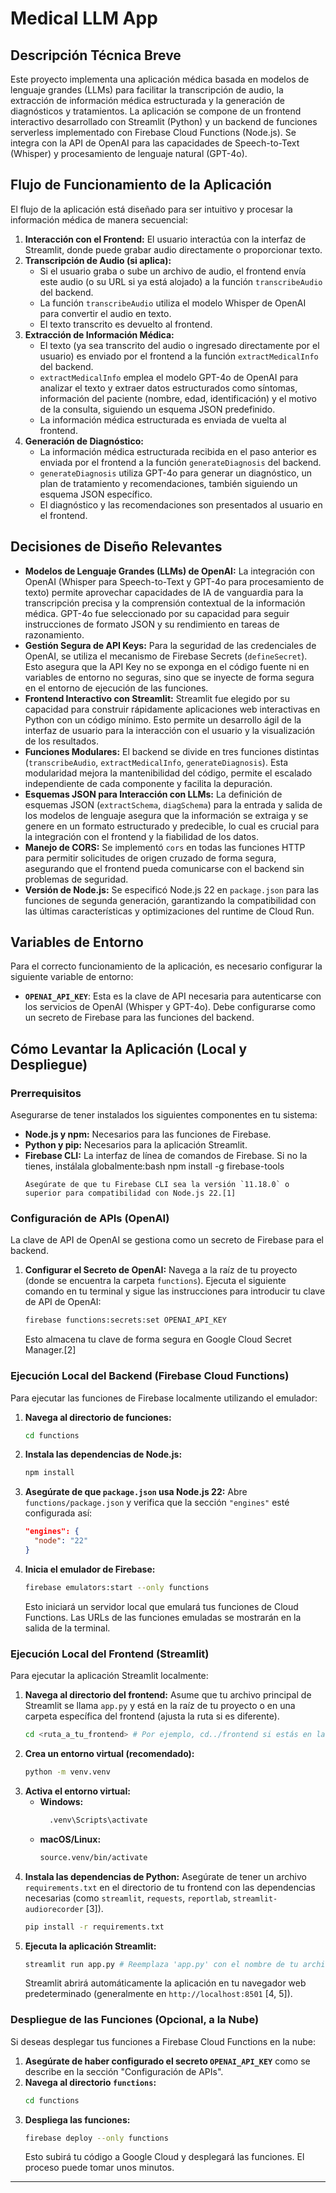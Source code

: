 # Medical LLM App

## Descripción Técnica Breve

Este proyecto implementa una aplicación médica basada en modelos de lenguaje grandes (LLMs) para facilitar la transcripción de audio, la extracción de información médica estructurada y la generación de diagnósticos y tratamientos. La aplicación se compone de un frontend interactivo desarrollado con Streamlit (Python) y un backend de funciones serverless implementado con Firebase Cloud Functions (Node.js). Se integra con la API de OpenAI para las capacidades de Speech-to-Text (Whisper) y procesamiento de lenguaje natural (GPT-4o).

## Flujo de Funcionamiento de la Aplicación

El flujo de la aplicación está diseñado para ser intuitivo y procesar la información médica de manera secuencial:

1.  **Interacción con el Frontend:** El usuario interactúa con la interfaz de Streamlit, donde puede grabar audio directamente o proporcionar texto.
2.  **Transcripción de Audio (si aplica):**
    *   Si el usuario graba o sube un archivo de audio, el frontend envía este audio (o su URL si ya está alojado) a la función `transcribeAudio` del backend.
    *   La función `transcribeAudio` utiliza el modelo Whisper de OpenAI para convertir el audio en texto.
    *   El texto transcrito es devuelto al frontend.
3.  **Extracción de Información Médica:**
    *   El texto (ya sea transcrito del audio o ingresado directamente por el usuario) es enviado por el frontend a la función `extractMedicalInfo` del backend.
    *   `extractMedicalInfo` emplea el modelo GPT-4o de OpenAI para analizar el texto y extraer datos estructurados como síntomas, información del paciente (nombre, edad, identificación) y el motivo de la consulta, siguiendo un esquema JSON predefinido.
    *   La información médica estructurada es enviada de vuelta al frontend.
4.  **Generación de Diagnóstico:**
    *   La información médica estructurada recibida en el paso anterior es enviada por el frontend a la función `generateDiagnosis` del backend.
    *   `generateDiagnosis` utiliza GPT-4o para generar un diagnóstico, un plan de tratamiento y recomendaciones, también siguiendo un esquema JSON específico.
    *   El diagnóstico y las recomendaciones son presentados al usuario en el frontend.

## Decisiones de Diseño Relevantes

*   **Modelos de Lenguaje Grandes (LLMs) de OpenAI:** La integración con OpenAI (Whisper para Speech-to-Text y GPT-4o para procesamiento de texto) permite aprovechar capacidades de IA de vanguardia para la transcripción precisa y la comprensión contextual de la información médica. GPT-4o fue seleccionado por su capacidad para seguir instrucciones de formato JSON y su rendimiento en tareas de razonamiento.
*   **Gestión Segura de API Keys:** Para la seguridad de las credenciales de OpenAI, se utiliza el mecanismo de Firebase Secrets (`defineSecret`). Esto asegura que la API Key no se exponga en el código fuente ni en variables de entorno no seguras, sino que se inyecte de forma segura en el entorno de ejecución de las funciones.
*   **Frontend Interactivo con Streamlit:** Streamlit fue elegido por su capacidad para construir rápidamente aplicaciones web interactivas en Python con un código mínimo. Esto permite un desarrollo ágil de la interfaz de usuario para la interacción con el usuario y la visualización de los resultados.
*   **Funciones Modulares:** El backend se divide en tres funciones distintas (`transcribeAudio`, `extractMedicalInfo`, `generateDiagnosis`). Esta modularidad mejora la mantenibilidad del código, permite el escalado independiente de cada componente y facilita la depuración.
*   **Esquemas JSON para Interacción con LLMs:** La definición de esquemas JSON (`extractSchema`, `diagSchema`) para la entrada y salida de los modelos de lenguaje asegura que la información se extraiga y se genere en un formato estructurado y predecible, lo cual es crucial para la integración con el frontend y la fiabilidad de los datos.
*   **Manejo de CORS:** Se implementó `cors` en todas las funciones HTTP para permitir solicitudes de origen cruzado de forma segura, asegurando que el frontend pueda comunicarse con el backend sin problemas de seguridad.
*   **Versión de Node.js:** Se especificó Node.js 22 en `package.json` para las funciones de segunda generación, garantizando la compatibilidad con las últimas características y optimizaciones del runtime de Cloud Run.

## Variables de Entorno

Para el correcto funcionamiento de la aplicación, es necesario configurar la siguiente variable de entorno:

*   **`OPENAI_API_KEY`**: Esta es la clave de API necesaria para autenticarse con los servicios de OpenAI (Whisper y GPT-4o). Debe configurarse como un secreto de Firebase para las funciones del backend.

## Cómo Levantar la Aplicación (Local y Despliegue)

### Prerrequisitos

Asegurarse de tener instalados los siguientes componentes en tu sistema:

*   **Node.js y npm:** Necesarios para las funciones de Firebase.
*   **Python y pip:** Necesarios para la aplicación Streamlit.
*   **Firebase CLI:** La interfaz de línea de comandos de Firebase. Si no la tienes, instálala globalmente:bash
    npm install -g firebase-tools
    ```
    Asegúrate de que tu Firebase CLI sea la versión `11.18.0` o superior para compatibilidad con Node.js 22.[1]

### Configuración de APIs (OpenAI)

La clave de API de OpenAI se gestiona como un secreto de Firebase para el backend.

1.  **Configurar el Secreto de OpenAI:**
    Navega a la raíz de tu proyecto (donde se encuentra la carpeta `functions`). Ejecuta el siguiente comando en tu terminal y sigue las instrucciones para introducir tu clave de API de OpenAI:
    ```bash
    firebase functions:secrets:set OPENAI_API_KEY
    ```
    Esto almacena tu clave de forma segura en Google Cloud Secret Manager.[2]

### Ejecución Local del Backend (Firebase Cloud Functions)

Para ejecutar las funciones de Firebase localmente utilizando el emulador:

1.  **Navega al directorio de funciones:**
    ```bash
    cd functions
    ```
2.  **Instala las dependencias de Node.js:**
    ```bash
    npm install
    ```
3.  **Asegúrate de que `package.json` usa Node.js 22:**
    Abre `functions/package.json` y verifica que la sección `"engines"` esté configurada así:
    ```json
    "engines": {
      "node": "22"
    }
    ```
4.  **Inicia el emulador de Firebase:**
    ```bash
    firebase emulators:start --only functions
    ```
    Esto iniciará un servidor local que emulará tus funciones de Cloud Functions. Las URLs de las funciones emuladas se mostrarán en la salida de la terminal.

### Ejecución Local del Frontend (Streamlit)

Para ejecutar la aplicación Streamlit localmente:

1.  **Navega al directorio del frontend:**
    Asume que tu archivo principal de Streamlit se llama `app.py` y está en la raíz de tu proyecto o en una carpeta específica del frontend (ajusta la ruta si es diferente).
    ```bash
    cd <ruta_a_tu_frontend> # Por ejemplo, cd../frontend si estás en la carpeta functions
    ```
2.  **Crea un entorno virtual (recomendado):**
    ```bash
    python -m venv.venv
    ```
3.  **Activa el entorno virtual:**
    *   **Windows:**
        ```bash
          .venv\Scripts\activate
        ```
    *   **macOS/Linux:**
        ```bash
        source.venv/bin/activate
        ```
4.  **Instala las dependencias de Python:**
    Asegúrate de tener un archivo `requirements.txt` en el directorio de tu frontend con las dependencias necesarias (como `streamlit`, `requests`, `reportlab`, `streamlit-audiorecorder` [3]).
    ```bash
    pip install -r requirements.txt
    ```
5.  **Ejecuta la aplicación Streamlit:**
    ```bash
    streamlit run app.py # Reemplaza 'app.py' con el nombre de tu archivo principal de Streamlit
    ```
    Streamlit abrirá automáticamente la aplicación en tu navegador web predeterminado (generalmente en `http://localhost:8501` [4, 5]).

### Despliegue de las Funciones (Opcional, a la Nube)

Si deseas desplegar tus funciones a Firebase Cloud Functions en la nube:

1.  **Asegúrate de haber configurado el secreto `OPENAI_API_KEY`** como se describe en la sección "Configuración de APIs".
2.  **Navega al directorio `functions`:**
    ```bash
    cd functions
    ```
3.  **Despliega las funciones:**
    ```bash
    firebase deploy --only functions
    ```
    Esto subirá tu código a Google Cloud y desplegará las funciones. El proceso puede tomar unos minutos.

---
